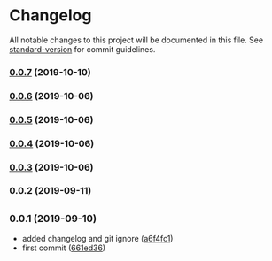 # Changelog

All notable changes to this project will be documented in this file. See [standard-version](https://github.com/conventional-changelog/standard-version) for commit guidelines.

### [0.0.7](https://github.com/minulislam/nuxtjs-laravel-echo/compare/v0.0.6...v0.0.7) (2019-10-10)

### [0.0.6](https://github.com/minulislam/nuxtjs-laravel-echo/compare/v0.0.5...v0.0.6) (2019-10-06)

### [0.0.5](https://github.com/minulislam/nuxtjs-laravel-echo/compare/v0.0.4...v0.0.5) (2019-10-06)



### [0.0.4](https://github.com/minulislam/nuxtjs-laravel-echo/compare/v0.0.3...v0.0.4) (2019-10-06)



### [0.0.3](https://github.com/minulislam/nuxtjs-laravel-echo/compare/v0.0.2...v0.0.3) (2019-10-06)



### 0.0.2 (2019-09-11)

## <small>0.0.1 (2019-09-10)</small>

* added changelog and git ignore ([a6f4fc1](https://github.com/minulislam/nuxtjs-laravel-echo/commit/a6f4fc1))
* first commit ([661ed36](https://github.com/minulislam/nuxtjs-laravel-echo/commit/661ed36))
